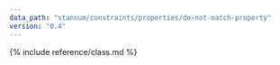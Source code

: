 ```yaml
---
data_path: "stannum/constraints/properties/do-not-match-property"
version: "0.4"
---
```


{% include reference/class.md %}
